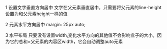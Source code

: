 1 设置文字垂直方向居中
文字在父元素垂直居中，只需要将父元素的line-height设置为和父元素height一样的值

2 元素水平方向居中
margin: 25px auto;

3 水平布局
只要没有设置width,变化水平方向的其他值不会影响盒子的大小，因为它的总和=父元素的内容区width，它会自动调整auto元素